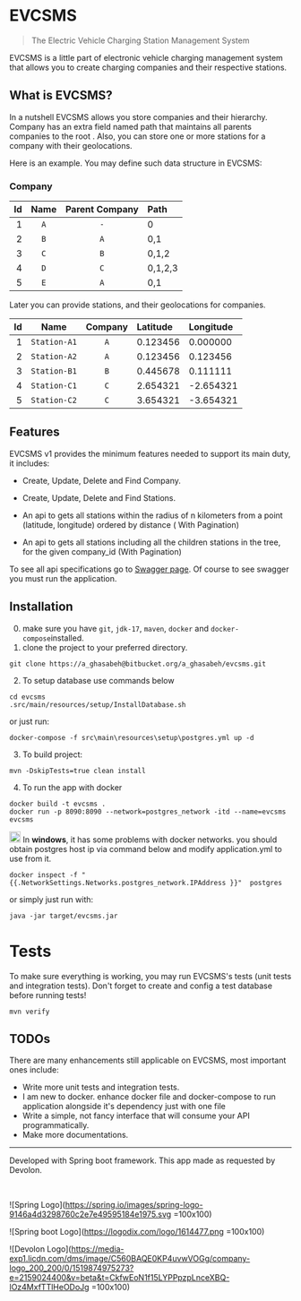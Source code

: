 # EVCSMS

> The Electric Vehicle Charging Station Management System

EVCSMS is a little part of electronic vehicle charging management system that allows you to create charging companies
and their respective stations.

## What is EVCSMS?

In a nutshell EVCSMS allows you store companies and their hierarchy. Company has an extra field named path that
maintains all parents companies to the root . Also, you can store one or more stations for a company with their
geolocations.

Here is an example. You may define such data structure in EVCSMS:

### Company

| Id | Name | Parent Company | Path |
|---:|:----:|:--------------:|:-----|
| 1 | `A` |`-` | 0 |
| 2 | `B` | `A`|0,1|
| 3 | `C` | `B`|0,1,2|
| 4 | `D` | `C`|0,1,2,3|
| 5 | `E` | `A`|0,1|

Later you can provide stations, and their geolocations for companies.

| Id | Name | Company | Latitude | Longitude
|---:|:----:|:--------------:|:-----|:-----|
| 1 | `Station-A1` | `A`|0.123456|0.000000|
| 2 | `Station-A2` | `A`|0.123456|0.123456|
| 3 | `Station-B1` | `B`|0.445678|0.111111|
| 4 | `Station-C1` | `C`|2.654321|-2.654321|
| 5 | `Station-C2` | `C`|3.654321|-3.654321|

## Features

EVCSMS v1 provides the minimum features needed to support its main duty, it includes:

* Create, Update, Delete and Find Company.


* Create, Update, Delete and Find Stations.


* An api to gets all stations within the radius of n kilometers from a point (latitude, longitude) ordered by distance (
  With Pagination)


* An api to gets all stations including all the children stations in the tree, for the given company_id (With
  Pagination)

To see all api specifications go
to [Swagger page]((http://localhost:8090/swagger-ui/index.html?configUrl=/v3/api-docs/swagger-config#/)). Of course to
see swagger you must run the application.

## Installation

0. make sure you have `git`, `jdk-17`, `maven`, `docker` and `docker-compose`installed.
1. clone the project to your preferred directory.

```shell
git clone https://a_ghasabeh@bitbucket.org/a_ghasabeh/evcsms.git
```

2. To setup database use commands below

```shell
cd evcsms
.src/main/resources/setup/InstallDatabase.sh
```

or just run:

```shell
docker-compose -f src\main\resources\setup\postgres.yml up -d
```

3. To build project:
```shell
mvn -DskipTests=true clean install
```
4. To run the app with docker

```shell
docker build -t evcsms .
docker run -p 8090:8090 --network=postgres_network -itd --name=evcsms evcsms
```

<img src="https://www.freeiconspng.com/thumbs/warning-icon-png/warning-icon-5.png" width="20" alt="warning" /> In <b>windows</b>, it has some problems with docker networks. you should obtain postgres host ip via command below and modify application.yml to use from it.

```shell
docker inspect -f "{{.NetworkSettings.Networks.postgres_network.IPAddress }}"  postgres
```

or simply just run with:

```shell
java -jar target/evcsms.jar
```

# Tests

To make sure everything is working, you may run EVCSMS's tests (unit tests and integration tests). Don't forget to
create and config a test database before running tests!

```shell
mvn verify
```

## TODOs

There are many enhancements still applicable on EVCSMS, most important ones include:

- Write more unit tests and integration tests.
- I am new to docker. enhance docker file and docker-compose to run application alongside it's dependency just with one
  file
- Write a simple, not fancy interface that will consume your API programmatically.
- Make more documentations.

---

Developed with Spring boot framework. This app made as requested by Devolon.

<br/>

![Spring Logo](https://spring.io/images/spring-logo-9146a4d3298760c2e7e49595184e1975.svg =100x100)

![Spring boot Logo](https://logodix.com/logo/1614477.png =100x100)

![Devolon Logo](https://media-exp1.licdn.com/dms/image/C560BAQE0KP4uvwVOGg/company-logo_200_200/0/1519874975273?e=2159024400&v=beta&t=CkfwEoN1f15LYPPpzpLnceXBQ-lOz4MxfTTlHeODoJg =100x100)